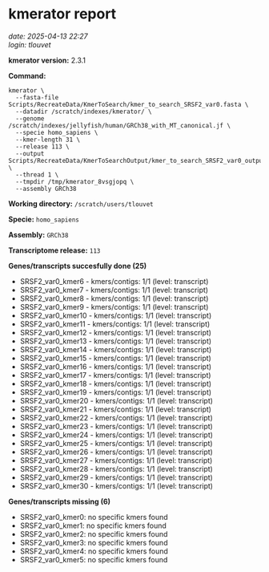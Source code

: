 # kmerator report
*date: 2025-04-13 22:27*  
*login: tlouvet*

**kmerator version:** 2.3.1

**Command:**

```
kmerator \
  --fasta-file Scripts/RecreateData/KmerToSearch/kmer_to_search_SRSF2_var0.fasta \
  --datadir /scratch/indexes/kmerator/ \
  --genome /scratch/indexes/jellyfish/human/GRCh38_with_MT_canonical.jf \
  --specie homo_sapiens \
  --kmer-length 31 \
  --release 113 \
  --output Scripts/RecreateData/KmerToSearchOutput/kmer_to_search_SRSF2_var0_output \
  --thread 1 \
  --tmpdir /tmp/kmerator_8vsgjopq \
  --assembly GRCh38
```

**Working directory:** `/scratch/users/tlouvet`

**Specie:** `homo_sapiens`

**Assembly:** `GRCh38`

**Transcriptome release:** `113`

**Genes/transcripts succesfully done (25)**

- SRSF2_var0_kmer6 - kmers/contigs: 1/1 (level: transcript)
- SRSF2_var0_kmer7 - kmers/contigs: 1/1 (level: transcript)
- SRSF2_var0_kmer8 - kmers/contigs: 1/1 (level: transcript)
- SRSF2_var0_kmer9 - kmers/contigs: 1/1 (level: transcript)
- SRSF2_var0_kmer10 - kmers/contigs: 1/1 (level: transcript)
- SRSF2_var0_kmer11 - kmers/contigs: 1/1 (level: transcript)
- SRSF2_var0_kmer12 - kmers/contigs: 1/1 (level: transcript)
- SRSF2_var0_kmer13 - kmers/contigs: 1/1 (level: transcript)
- SRSF2_var0_kmer14 - kmers/contigs: 1/1 (level: transcript)
- SRSF2_var0_kmer15 - kmers/contigs: 1/1 (level: transcript)
- SRSF2_var0_kmer16 - kmers/contigs: 1/1 (level: transcript)
- SRSF2_var0_kmer17 - kmers/contigs: 1/1 (level: transcript)
- SRSF2_var0_kmer18 - kmers/contigs: 1/1 (level: transcript)
- SRSF2_var0_kmer19 - kmers/contigs: 1/1 (level: transcript)
- SRSF2_var0_kmer20 - kmers/contigs: 1/1 (level: transcript)
- SRSF2_var0_kmer21 - kmers/contigs: 1/1 (level: transcript)
- SRSF2_var0_kmer22 - kmers/contigs: 1/1 (level: transcript)
- SRSF2_var0_kmer23 - kmers/contigs: 1/1 (level: transcript)
- SRSF2_var0_kmer24 - kmers/contigs: 1/1 (level: transcript)
- SRSF2_var0_kmer25 - kmers/contigs: 1/1 (level: transcript)
- SRSF2_var0_kmer26 - kmers/contigs: 1/1 (level: transcript)
- SRSF2_var0_kmer27 - kmers/contigs: 1/1 (level: transcript)
- SRSF2_var0_kmer28 - kmers/contigs: 1/1 (level: transcript)
- SRSF2_var0_kmer29 - kmers/contigs: 1/1 (level: transcript)
- SRSF2_var0_kmer30 - kmers/contigs: 1/1 (level: transcript)


**Genes/transcripts missing (6)**

- SRSF2_var0_kmer0: no specific kmers found
- SRSF2_var0_kmer1: no specific kmers found
- SRSF2_var0_kmer2: no specific kmers found
- SRSF2_var0_kmer3: no specific kmers found
- SRSF2_var0_kmer4: no specific kmers found
- SRSF2_var0_kmer5: no specific kmers found
